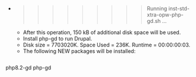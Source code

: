 * >>>>>>>>> Running inst-std-xtra-opw-php-gd.sh ...
  * After this operation, 150 kB of additional disk space will be used.
  * Install php-gd to run Drupal.
  * Disk size = 7703020K. Space Used = 236K. Runtime = 00:00:00:03.
  * The following NEW packages will be installed:
  ```bash
php8.2-gd php-gd
  ```
